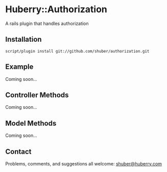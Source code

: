 Huberry::Authorization
=======================

A rails plugin that handles authorization


Installation
------------

	script/plugin install git://github.com/shuber/authorization.git


Example
-------

Coming soon...


Controller Methods
------------------
	
Coming soon...


Model Methods
-------------

Coming soon...


Contact
-------

Problems, comments, and suggestions all welcome: [shuber@huberry.com](mailto:shuber@huberry.com)